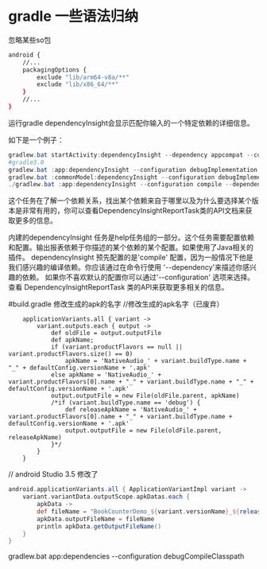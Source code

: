 # gradle 一些语法归纳

忽略某些so包

```bash
android {
    //...
    packagingOptions {
        exclude "lib/arm64-v8a/**"
        exclude "lib/x86_64/**"
    }
    //...
}
```

运行gradle dependencyInsight会显示匹配你输入的一个特定依赖的详细信息。



如下是一个例子：

```powershell
gradlew.bat startActivity:dependencyInsight --dependency appcompat --configuration androidTestCompile
#gradle3.0
gradlew.bat :app:dependencyInsight --configuration debugImplementation --dependency retrofit
gradlew.bat :commonModel:dependencyInsight --configuration debugImplementation --dependency coroutines
./gradlew.bat :app:dependencyInsight --configuration compile --dependency icu4j
```



这个任务在了解一个依赖关系，找出某个依赖来自于哪里以及为什么要选择某个版本是非常有用的，你可以查看DependencyInsightReportTask类的API文档来获取更多的信息。

内建的dependencyInsight 任务是help任务组的一部分。这个任务需要配置依赖和配置。输出报表依赖于你描述的某个依赖的某个配置。如果使用了Java相关的插件。
dependencyInsight 预先配置的是'compile' 配置，因为一般情况下他是我们感兴趣的编译依赖。你应该通过在命令行使用 '--dependency'来描述你感兴趣的依赖。
如果你不喜欢默认的配置你可以通过'--configuration' 选项来选择。查看 DependencyInsightReportTask 类的API来获取更多相关的信息。

#build.gradle 修改生成的apk的名字
 //修改生成的apk名字（已废弃）



```
    applicationVariants.all { variant ->
        variant.outputs.each { output ->
            def oldFile = output.outputFile
            def apkName;
            if (variant.productFlavors == null || variant.productFlavors.size() == 0)
                apkName = 'NativeAudio_' + variant.buildType.name + "_" + defaultConfig.versionName + '.apk'
            else apkName = 'NativeAudio_' + variant.productFlavors[0].name + "_" + variant.buildType.name + "_" + defaultConfig.versionName + '.apk'
            output.outputFile = new File(oldFile.parent, apkName)
            /*if (variant.buildType.name == 'debug') {
                def releaseApkName = 'NativeAudio_' + variant.productFlavors[0].name + "_" + variant.buildType.name + defaultConfig.versionName + '.apk'
                output.outputFile = new File(oldFile.parent, releaseApkName)
            }*/
        }
    }
```

// android Studio 3.5 修改了



```groovy
android.applicationVariants.all { ApplicationVariantImpl variant ->
	variant.variantData.outputScope.apkDatas.each {
        apkData ->
        def fileName = "BookCounterDemo_${variant.versionName}_${releaseTime()}_${apkData.fullName}.apk"
        apkData.outputFileName = fileName
        println apkData.getOutputFileName()
	} 
}
```

gradlew.bat app:dependencies --configuration debugCompileClasspath
